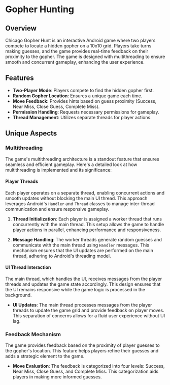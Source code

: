 # Gopher Hunting

## Overview

Chicago Gopher Hunt is an interactive Android game where two players compete to locate a hidden gopher on a 10x10 grid. Players take turns making guesses, and the game provides real-time feedback on their proximity to the gopher. The game is designed with multithreading to ensure smooth and concurrent gameplay, enhancing the user experience.

## Features

- **Two-Player Mode**: Players compete to find the hidden gopher first.
- **Random Gopher Location**: Ensures a unique game each time.
- **Move Feedback**: Provides hints based on guess proximity (Success, Near Miss, Close Guess, Complete Miss).
- **Permission Handling**: Requests necessary permissions for gameplay.
- **Thread Management**: Utilizes separate threads for player actions.

## Unique Aspects

### Multithreading

The game's multithreading architecture is a standout feature that ensures seamless and efficient gameplay. Here's a detailed look at how multithreading is implemented and its significance:

#### Player Threads

Each player operates on a separate thread, enabling concurrent actions and smooth updates without blocking the main UI thread. This approach leverages Android's `Handler` and `Thread` classes to manage inter-thread communication and ensure responsive gameplay.

1. **Thread Initialization**:
   Each player is assigned a worker thread that runs concurrently with the main thread. This setup allows the game to handle player actions in parallel, enhancing performance and responsiveness.

2. **Message Handling**:
   The worker threads generate random guesses and communicate with the main thread using `Handler` messages. This mechanism ensures that the UI updates are performed on the main thread, adhering to Android's threading model.

#### UI Thread Interaction

The main thread, which handles the UI, receives messages from the player threads and updates the game state accordingly. This design ensures that the UI remains responsive while the game logic is processed in the background.

- **UI Updates**:
  The main thread processes messages from the player threads to update the game grid and provide feedback on player moves. This separation of concerns allows for a fluid user experience without UI lag.

### Feedback Mechanism

The game provides feedback based on the proximity of player guesses to the gopher's location. This feature helps players refine their guesses and adds a strategic element to the game.

- **Move Evaluation**:
  The feedback is categorized into four levels: Success, Near Miss, Close Guess, and Complete Miss. This categorization aids players in making more informed guesses.

